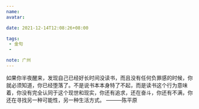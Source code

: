 ```yaml
---
name:
avatar:

date: 2021-12-14T12:08:26+08:00

tags:
 - 金句
 -

note: 广州
---
```

如果你半夜醒来，发现自己已经好长时间没读书，而且没有任何负罪感的时候，你就必须知道，你已经堕落了。不是说书本本身特了不起，而是读书这个行为意味着，你没有完全认同于这个现世和现实，你还有追求，还在奋斗，你还有不满，你还在寻找另一种可能性，另一种生活方式。 ———陈平原